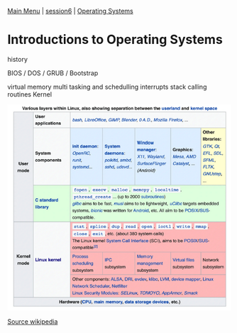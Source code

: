 [Main Menu](../../sessions/README.md) | [session6](../session6/) | [Operating Systems](../docs/operating-systems)

# Introductions to Operating Systems

history

BIOS / DOS / GRUB / Bootstrap

virtual memory
multi tasking and schedulling
interrupts
stack calling routines
Kernel

![alt text](../docs/images/linuxLayers.png "Figure linuxLayers.png")

[Source wikipedia](https://en.wikipedia.org/wiki/User_space_and_kernel_space)